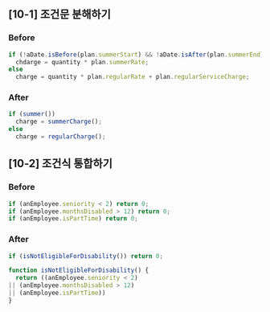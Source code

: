 ## [10-1] 조건문 분해하기

### Before
```javascript
if (!aDate.isBefore(plan.summerStart) && !aDate.isAfter(plan.summerEnd))
  chdarge = quantity * plan.summerRate;
else
  charge = quantity * plan.regularRate + plan.regularServiceCharge;
```

### After
```javascript
if (summer())
  charge = summerCharge();
else
  charge = regularCharge();
```

## [10-2] 조건식 통합하기

### Before

```javascript
if (anEmployee.seniority < 2) return 0;
if (anEmployee.monthsDisabled > 12) return 0;
if (anEmployee.isPartTime) return 0;
```

### After

```javascript
if (isNotEligibleForDisability()) return 0;

function isNotEligibleForDisability() {
  return ((anEmployee.seniority < 2)
|| (anEmployee.monthsDisabled > 12)
|| (anEmployee.isPartTime))
}
```

